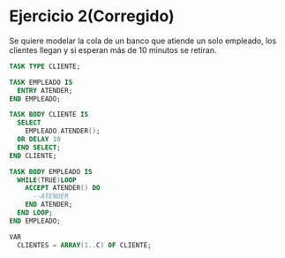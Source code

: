 # Ejercicio 2(Corregido)

Se quiere modelar la cola de un banco que atiende un solo empleado, los clientes llegan y si esperan más de 10 minutos se retiran.

```ada
TASK TYPE CLIENTE;

TASK EMPLEADO IS
  ENTRY ATENDER;
END EMPLEADO;

TASK BODY CLIENTE IS
  SELECT
    EMPLEADO.ATENDER();
  OR DELAY 10
  END SELECT;
END CLIENTE;

TASK BODY EMPLEADO IS
  WHILE(TRUE)LOOP
    ACCEPT ATENDER() DO
      --ATENDER
    END ATENDER;
  END LOOP;
END EMPLEADO;

VAR
  CLIENTES = ARRAY(1..C) OF CLIENTE;
```
